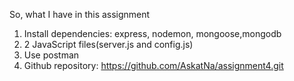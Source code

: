 So, what I have in this assignment 
1. Install dependencies: express, nodemon, mongoose,mongodb
2. 2 JavaScript files(server.js and config.js)
3. Use postman
4.  Github repository: https://github.com/AskatNa/assignment4.git
